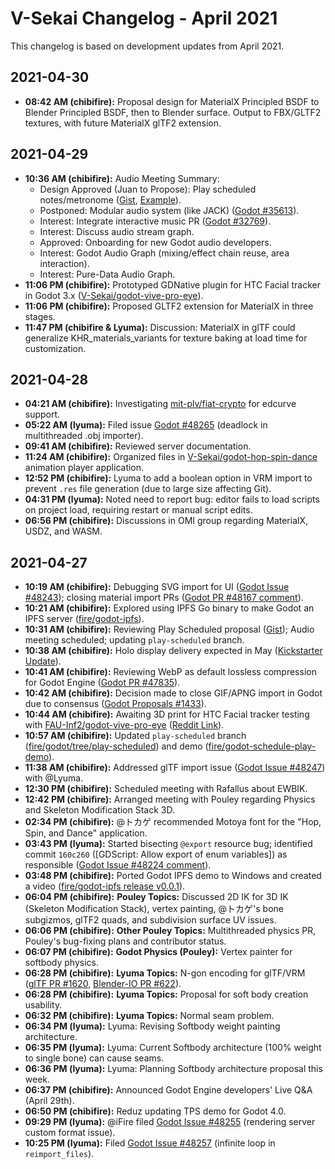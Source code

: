 # V-Sekai Changelog - April 2021

This changelog is based on development updates from April 2021.

## 2021-04-30

- **08:42 AM (chibifire):** Proposal design for MaterialX Principled BSDF to Blender Principled BSDF, then to Blender surface. Output to FBX/GLTF2 textures, with future MaterialX glTF2 extension.

## 2021-04-29

- **10:36 AM (chibifire):** Audio Meeting Summary:
  - Design Approved (Juan to Propose): Play scheduled notes/metronome ([Gist](https://gist.github.com/fire/b9ed7853e7be24ab1d5355ef01f46bf1), [Example](https://youtu.be/JEIb0jXcDPA?list=PLQfcaH6N9nlotFGh4WLbGIFf2ijwzA9W1&t=63)).
  - Postponed: Modular audio system (like JACK) ([Godot #35613](https://github.com/godotengine/godot/issues/35613)).
  - Interest: Integrate interactive music PR ([Godot #32769](https://github.com/godotengine/godot/pull/32769)).
  - Interest: Discuss audio stream graph.
  - Approved: Onboarding for new Godot audio developers.
  - Interest: Godot Audio Graph (mixing/effect chain reuse, area interaction).
  - Interest: Pure-Data Audio Graph.
- **11:06 PM (chibifire):** Prototyped GDNative plugin for HTC Facial tracker in Godot 3.x ([V-Sekai/godot-vive-pro-eye](https://github.com/V-Sekai/godot-vive-pro-eye)).
- **11:06 PM (chibifire):** Proposed GLTF2 extension for MaterialX in three stages.
- **11:47 PM (chibifire & Lyuma):** Discussion: MaterialX in glTF could generalize KHR_materials_variants for texture baking at load time for customization.

## 2021-04-28

- **04:21 AM (chibifire):** Investigating [mit-plv/fiat-crypto](https://github.com/mit-plv/fiat-crypto) for edcurve support.
- **05:22 AM (lyuma):** Filed issue [Godot #48265](https://github.com/godotengine/godot/issues/48265) (deadlock in multithreaded .obj importer).
- **09:41 AM (chibifire):** Reviewed server documentation.
- **11:24 AM (chibifire):** Organized files in [V-Sekai/godot-hop-spin-dance](https://github.com/V-Sekai/godot-hop-spin-dance) animation player application.
- **12:52 PM (chibifire):** Lyuma to add a boolean option in VRM import to prevent `.res` file generation (due to large size affecting Git).
- **04:31 PM (lyuma):** Noted need to report bug: editor fails to load scripts on project load, requiring restart or manual script edits.
- **06:56 PM (chibifire):** Discussions in OMI group regarding MaterialX, USDZ, and WASM.

## 2021-04-27

- **10:19 AM (chibifire):** Debugging SVG import for UI ([Godot Issue #48243](https://github.com/godotengine/godot/issues/48243)); closing material import PRs ([Godot PR #48167 comment](https://github.com/godotengine/godot/pull/48167#issuecomment-827757392)).
- **10:21 AM (chibifire):** Explored using IPFS Go binary to make Godot an IPFS server ([fire/godot-ipfs](https://github.com/fire/godot-ipfs)).
- **10:31 AM (chibifire):** Reviewing Play Scheduled proposal ([Gist](https://gist.github.com/fire/b9ed7853e7be24ab1d5355ef01f46bf1)); Audio meeting scheduled; updating `play-scheduled` branch.
- **10:38 AM (chibifire):** Holo display delivery expected in May ([Kickstarter Update](https://www.kickstarter.com/projects/lookingglass/looking-glass-portrait/posts)).
- **10:41 AM (chibifire):** Reviewing WebP as default lossless compression for Godot Engine ([Godot PR #47835](https://github.com/godotengine/godot/pull/47835)).
- **10:42 AM (chibifire):** Decision made to close GIF/APNG import in Godot due to consensus ([Godot Proposals #1433](https://github.com/godotengine/godot-proposals/issues/1433)).
- **10:44 AM (chibifire):** Awaiting 3D print for HTC Facial tracker testing with [FAU-Inf2/godot-vive-pro-eye](https://github.com/FAU-Inf2/godot-vive-pro-eye) ([Reddit Link](https://www.reddit.com/r/ValveIndex/comments/mdw5i6/test_subjects_needed_for_vive_facial_tracker/)).
- **10:57 AM (chibifire):** Updated `play-scheduled` branch ([fire/godot/tree/play-scheduled](https://github.com/fire/godot/tree/play-scheduled)) and demo ([fire/godot-schedule-play-demo](https://github.com/fire/godot-schedule-play-demo)).
- **11:38 AM (chibifire):** Addressed glTF import issue ([Godot Issue #48247](https://github.com/godotengine/godot/issues/48247)) with @Lyuma.
- **12:30 PM (chibifire):** Scheduled meeting with Rafallus about EWBIK.
- **12:42 PM (chibifire):** Arranged meeting with Pouley regarding Physics and Skeleton Modification Stack 3D.
- **02:34 PM (chibifire):** @トカゲ recommended Motoya font for the "Hop, Spin, and Dance" application.
- **03:43 PM (lyuma):** Started bisecting `@export` resource bug; identified commit `160c260` ([GDScript: Allow export of enum variables]) as responsible ([Godot Issue #48224 comment](https://github.com/godotengine/godot/issues/48224#issuecomment-827975641)).
- **03:48 PM (chibifire):** Ported Godot IPFS demo to Windows and created a video ([fire/godot-ipfs release v0.0.1](https://github.com/fire/godot-ipfs/releases/tag/v0.0.1)).
- **06:04 PM (chibifire):** **Pouley Topics:** Discussed 2D IK for 3D IK (Skeleton Modification Stack), vertex painting, @トカゲ's bone subgizmos, glTF2 quads, and subdivision surface UV issues.
- **06:06 PM (chibifire):** **Other Pouley Topics:** Multithreaded physics PR, Pouley's bug-fixing plans and contributor status.
- **06:07 PM (chibifire):** **Godot Physics (Pouley):** Vertex painter for softbody physics.
- **06:28 PM (chibifire):** **Lyuma Topics:** N-gon encoding for glTF/VRM ([glTF PR #1620](https://github.com/KhronosGroup/glTF/pull/1620), [Blender-IO PR #622](https://github.com/KhronosGroup/glTF-Blender-IO/pull/622)).
- **06:28 PM (chibifire):** **Lyuma Topics:** Proposal for soft body creation usability.
- **06:32 PM (chibifire):** **Lyuma Topics:** Normal seam problem.
- **06:34 PM (lyuma):** Lyuma: Revising Softbody weight painting architecture.
- **06:35 PM (lyuma):** Lyuma: Current Softbody architecture (100% weight to single bone) can cause seams.
- **06:36 PM (lyuma):** Lyuma: Planning Softbody architecture proposal this week.
- **06:37 PM (chibifire):** Announced Godot Engine developers' Live Q&A (April 29th).
- **06:50 PM (chibifire):** Reduz updating TPS demo for Godot 4.0.
- **09:29 PM (lyuma):** @iFire filed [Godot Issue #48255](https://github.com/godotengine/godot/issues/48255) (rendering server custom format issue).
- **10:25 PM (lyuma):** Filed [Godot Issue #48257](https://github.com/godotengine/godot/issues/48257) (infinite loop in `reimport_files`).
